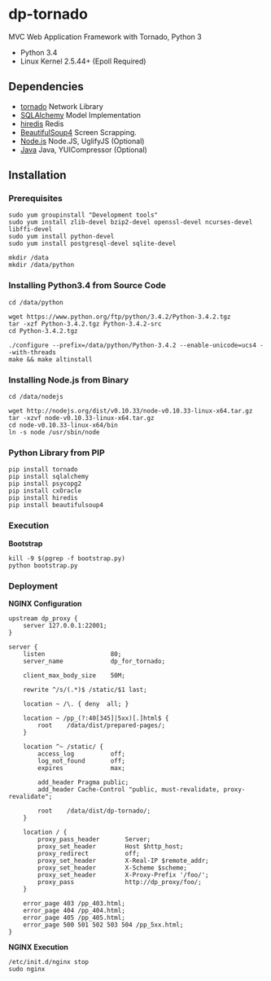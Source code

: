 # dp-tornado

MVC Web Application Framework with Tornado, Python 3

* Python 3.4
* Linux Kernel 2.5.44+ (Epoll Required)

## Dependencies

* [tornado](http://www.tornadoweb.org) Network Library
* [SQLAlchemy](http://www.sqlalchemy.org) Model Implementation
* [hiredis](https://pypi.python.org/pypi/hiredis) Redis
* [BeautifulSoup4](http://www.crummy.com/software/BeautifulSoup/bs4) Screen Scrapping.
* [Node.js](http://www.nodejs.org) Node.JS, UglifyJS (Optional)
* [Java](http://www.java.com) Java, YUICompressor (Optional)


## Installation

### Prerequisites

	sudo yum groupinstall "Development tools"
	sudo yum install zlib-devel bzip2-devel openssl-devel ncurses-devel libffi-devel
	sudo yum install python-devel
	sudo yum install postgresql-devel sqlite-devel

	mkdir /data
	mkdir /data/python

### Installing Python3.4 from Source Code

	cd /data/python

	wget https://www.python.org/ftp/python/3.4.2/Python-3.4.2.tgz
	tar -xzf Python-3.4.2.tgz Python-3.4.2-src
	cd Python-3.4.2.tgz

	./configure --prefix=/data/python/Python-3.4.2 --enable-unicode=ucs4 --with-threads
	make && make altinstall

### Installing Node.js from Binary

	cd /data/nodejs
	
	wget http://nodejs.org/dist/v0.10.33/node-v0.10.33-linux-x64.tar.gz
	tar -xzvf node-v0.10.33-linux-x64.tar.gz
	cd node-v0.10.33-linux-x64/bin
	ln -s node /usr/sbin/node

### Python Library from PIP

	pip install tornado
	pip install sqlalchemy
	pip install psycopg2
	pip install cxOracle
	pip install hiredis
	pip install beautifulsoup4

### Execution

**Bootstrap**

	kill -9 $(pgrep -f bootstrap.py)
	python bootstrap.py

### Deployment

**NGINX Configuration**

	upstream dp_proxy {
		server 127.0.0.1:22001;
	}
	
	server {
		listen                  80;
		server_name             dp_for_tornado;
		
		client_max_body_size    50M;
		
		rewrite ^/s/(.*)$ /static/$1 last;
		
		location ~ /\. { deny  all; }
		
		location ~ /pp_(?:40[345]|5xx)[.]html$ {
			root    /data/dist/prepared-pages/;
		}
		
		location ^~ /static/ {
			access_log          off;
			log_not_found       off;
			expires             max;
			
			add_header Pragma public;
			add_header Cache-Control "public, must-revalidate, proxy-revalidate";
			
			root    /data/dist/dp-tornado/;
		}
		
		location / {
			proxy_pass_header       Server;
			proxy_set_header        Host $http_host;
			proxy_redirect          off;
			proxy_set_header        X-Real-IP $remote_addr;
			proxy_set_header        X-Scheme $scheme;
			proxy_set_header        X-Proxy-Prefix '/foo/';
			proxy_pass              http://dp_proxy/foo/;
		}
		
		error_page 403 /pp_403.html;
		error_page 404 /pp_404.html;
		error_page 405 /pp_405.html;
		error_page 500 501 502 503 504 /pp_5xx.html;
	}

**NGINX Execution**

	/etc/init.d/nginx stop
	sudo nginx